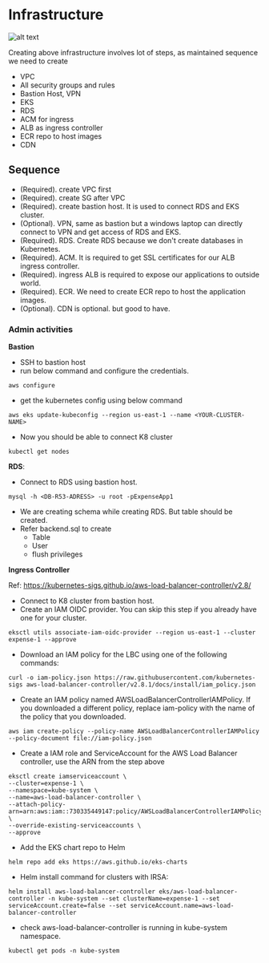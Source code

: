 # Infrastructure

![alt text](eks-infra.svg)

Creating above infrastructure involves lot of steps, as maintained sequence we need to create
* VPC
* All security groups and rules
* Bastion Host, VPN
* EKS
* RDS
* ACM for ingress
* ALB as ingress controller
* ECR repo to host images
* CDN

## Sequence

* (Required). create VPC first
* (Required). create SG after VPC
* (Required). create bastion host. It is used to connect RDS and EKS cluster.
* (Optional). VPN, same as bastion but a windows laptop can directly connect to VPN and get access of RDS and EKS.
* (Required). RDS. Create RDS because we don't create databases in Kubernetes.
* (Required). ACM. It is required to get SSL certificates for our ALB ingress controller.
* (Required). ingress ALB is required to expose our applications to outside world.
* (Required). ECR. We need to create ECR repo to host the application images.
* (Optional). CDN is optional. but good to have.

### Admin activities

**Bastion**
* SSH to bastion host
* run below command and configure the credentials.
```
aws configure
```
* get the kubernetes config using below command
```
aws eks update-kubeconfig --region us-east-1 --name <YOUR-CLUSTER-NAME>
```
* Now you should be able to connect K8 cluster
```
kubectl get nodes
```

**RDS**:
* Connect to RDS using bastion host.
```
mysql -h <DB-R53-ADRESS> -u root -pExpenseApp1
```
* We are creating schema while creating RDS. But table should be created.
* Refer backend.sql to create
    * Table
    * User
    * flush privileges

**Ingress Controller**

Ref: https://kubernetes-sigs.github.io/aws-load-balancer-controller/v2.8/
* Connect to K8 cluster from bastion host.
* Create an IAM OIDC provider. You can skip this step if you already have one for your cluster.
```
eksctl utils associate-iam-oidc-provider --region us-east-1 --cluster expense-1 --approve
```
* Download an IAM policy for the LBC using one of the following commands:
```
curl -o iam-policy.json https://raw.githubusercontent.com/kubernetes-sigs aws-load-balancer-controller/v2.8.1/docs/install/iam_policy.json
```

* Create an IAM policy named AWSLoadBalancerControllerIAMPolicy. If you downloaded a different policy, replace iam-policy with the name of the policy that you downloaded.
```
aws iam create-policy --policy-name AWSLoadBalancerControllerIAMPolicy --policy-document file://iam-policy.json
```

* Create a IAM role and ServiceAccount for the AWS Load Balancer controller, use the ARN from the step above

```
eksctl create iamserviceaccount \
--cluster=expense-1 \
--namespace=kube-system \
--name=aws-load-balancer-controller \
--attach-policy-arn=arn:aws:iam::730335449147:policy/AWSLoadBalancerControllerIAMPolicy \
--override-existing-serviceaccounts \
--approve
```

* Add the EKS chart repo to Helm
```
helm repo add eks https://aws.github.io/eks-charts
```

* Helm install command for clusters with IRSA:

```
helm install aws-load-balancer-controller eks/aws-load-balancer-controller -n kube-system --set clusterName=expense-1 --set serviceAccount.create=false --set serviceAccount.name=aws-load-balancer-controller
```

* check aws-load-balancer-controller is running in kube-system namespace.
```
kubectl get pods -n kube-system
```




